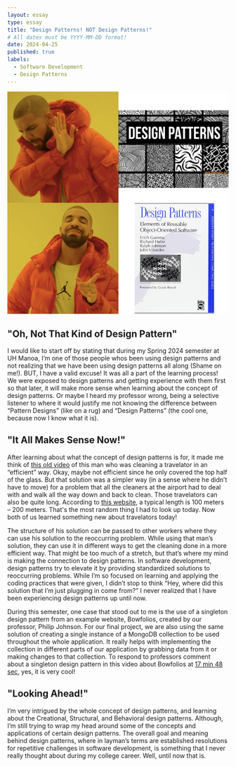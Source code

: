 ```yaml
---
layout: essay
type: essay
title: "Design Patterns! NOT Design Patterns!"
# All dates must be YYYY-MM-DD format!
date: 2024-04-25
published: true
labels:
  - Software Development
  - Design Patterns
---
```


<img style="width: 350px text-centered" class="rounded mx-auto d-block" src="../img/design-pattern-pic.png">

## "Oh, Not That Kind of Design Pattern"


I would like to start off by stating that during my Spring 2024 semester at UH Manoa, I’m one of those people whos been using design patterns and not realizing that we have been using design patterns all along (Shame on me!). BUT, I have a valid excuse! It was all a part of the learning process! We were exposed to design patterns and getting experience with them first so that later, it will make more sense when learning about the concept of design patterns. Or maybe I heard my professor wrong, being a selective listener to where it would justify me not knowing the difference between “Pattern Designs” (like on a rug)  and “Design Patterns” (the cool one, because now I know what it is). 


## "It All Makes Sense Now!"


After learning about what the concept of design patterns is for, it made me think of [this old video](https://www.youtube.com/watch?v=6HRjTeM4N80) of this man who was cleaning a travelator in an “efficient” way. Okay, maybe not efficient since he only covered the top half of the glass. But that solution was a simpler way (in a sense where he didn’t have to move) for a problem that all the cleaners at the airport had to deal with and walk all the way down and back to clean. Those travelators can also be quite long. According to [this website](https://www.dimensions.com/element/moving-walkway-inclined-double#:~:text=Inclined%20pit%20depths%20are%20commonly,(100%2D200%20m)), a typical length is 100 meters – 200 meters. That's the most random thing I had to look up today. Now both of us learned something new about travelators today!

The structure of his solution can be passed to other workers where they can use his solution to the reoccurring problem. While using that man’s solution, they can use it in different ways to get the cleaning done in a more efficient way. That might be too much of a stretch, but that’s where my mind is making the connection to design patterns. In software development, design patterns try to elevate it by providing standardized solutions to reoccurring problems. While I’m so focused on learning and applying the coding practices that were given, I didn’t stop to think “Hey, where did this solution that I’m just plugging in come from?” I never realized that I have been experiencing design patterns up until now.

During this semester, one case that stood out to me is the use of a singleton design pattern from an example website, Bowfolios, created by our professor, Philip Johnson. For our final project, we are also using the same solution of creating a single instance of a MongoDB collection to be used throughout the whole application. It really helps with implementing the collection in different parts of our application by grabbing data from it or making changes to that collection. To respond to professors comment about a singleton design pattern in this video about Bowfolios at [17 min 48 sec](https://youtu.be/yP-t44HBCPQ?si=gzAlzOiCu_4V5scm&t=1068), yes, it is very cool!


## "Looking Ahead!"


I’m very intrigued by the whole concept of design patterns, and learning about the Creational, Structural, and Behavioral design patterns. Although, I’m still trying to wrap my head around some of the concepts and applications of certain design patterns. The overall goal and meaning behind design patterns, where in layman’s terms are established resolutions for repetitive challenges in software development, is something that I never really thought about during my college career. Well, until now that is.
